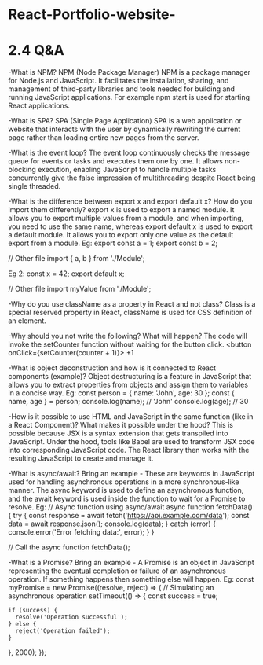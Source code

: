 # React-Portfolio-website-
# 2.4 Q&A
-What is NPM? NPM (Node Package Manager) NPM is a package manager for Node.js and JavaScript. It facilitates the installation, sharing, and management of third-party libraries and tools needed for building and running JavaScript applications. For example npm start is used for starting React applications.

-What is SPA? SPA (Single Page Application) SPA is a web application or website that interacts with the user by dynamically rewriting the current page rather than loading entire new pages from the server.

-What is the event loop? The event loop continuously checks the message queue for events or tasks and executes them one by one. It allows non-blocking execution, enabling JavaScript to handle multiple tasks concurrently give the false impression of multithreading despite React being single threaded.

-What is the difference between export x and export default x? How do you import them differently? export x is used to export a named module. It allows you to export multiple values from a module, and when importing, you need to use the same name, whereas export default x is used to export a default module. It allows you to export only one value as the default export from a module.
Eg:
export const a = 1;
export const b = 2;

// Other file
import { a, b } from './Module';

Eg 2:
const x = 42;
export default x;

// Other file
import myValue from './Module';


-Why do you use className as a property in React and not class? Class is a special reserved property in React, className is used for CSS definition of an element.

-Why should you not write the following? What will happen? The code will invoke the setCounter function without waiting for the button click.
<button onClick={setCounter(counter + 1)}> +1 </button>

-What is object deconstruction and how is it connected to React components (example)? Object destructuring is a feature in JavaScript that allows you to extract properties from objects and assign them to variables in a concise way.
Eg:
const person = { name: 'John', age: 30 };
const { name, age } = person;
console.log(name); // 'John'
console.log(age);  // 30

-How is it possible to use HTML and JavaScript in the same function (like in a React Component)? What makes it possible under the hood? This is possible because JSX is a syntax extension that gets transpiled into JavaScript. Under the hood, tools like Babel are used to transform JSX code into corresponding JavaScript code. The React library then works with the resulting JavaScript to create and manage it.

-What is async/await? Bring an example - These are keywords in JavaScript used for handling asynchronous operations in a more synchronous-like manner. The async keyword is used to define an asynchronous function, and the await keyword is used inside the function to wait for a Promise to resolve.
Eg:
// Async function using async/await
async function fetchData() {
  try {
    const response = await fetch('https://api.example.com/data');
    const data = await response.json();
    console.log(data);
  } catch (error) {
    console.error('Error fetching data:', error);
  }
}

// Call the async function
fetchData();

-What is a Promise? Bring an example - A Promise is an object in JavaScript representing the eventual completion or failure of an asynchronous operation. If something happens then something else will happen.
Eg:
const myPromise = new Promise((resolve, reject) => {
  // Simulating an asynchronous operation
  setTimeout(() => {
    const success = true;

    if (success) {
      resolve('Operation successful');
    } else {
      reject('Operation failed');
    }
  }, 2000);
});
